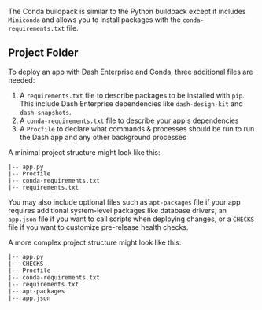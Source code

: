 
The Conda buildpack is similar to the Python buildpack except it includes `Miniconda` 
and allows you to install packages with the `conda-requirements.txt` file.

## Project Folder

To deploy an app with Dash Enterprise and Conda, three additional files are needed:

1. A `requirements.txt` file to describe packages to be installed with `pip`. This 
    include Dash Enterprise dependencies like `dash-design-kit` and `dash-snapshots`.
2. A `conda-requirements.txt` file to describe your app's dependencies
3. A `Procfile` to declare what commands & processes should be run to run the Dash 
app and any other background processes

A minimal project structure might look like this:

```
|-- app.py
|-- Procfile
|-- conda-requirements.txt
|-- requirements.txt
```

You may also include optional files such as `apt-packages` file if your app requires additional system-level packages like database
drivers, an `app.json` file if you want to call scripts when deploying changes, or a `CHECKS` file
if you want to customize pre-release health checks.

A more complex project structure might look like this:

```
|-- app.py
|-- CHECKS
|-- Procfile
|-- conda-requirements.txt
|-- requirements.txt
|-- apt-packages
|-- app.json
```
